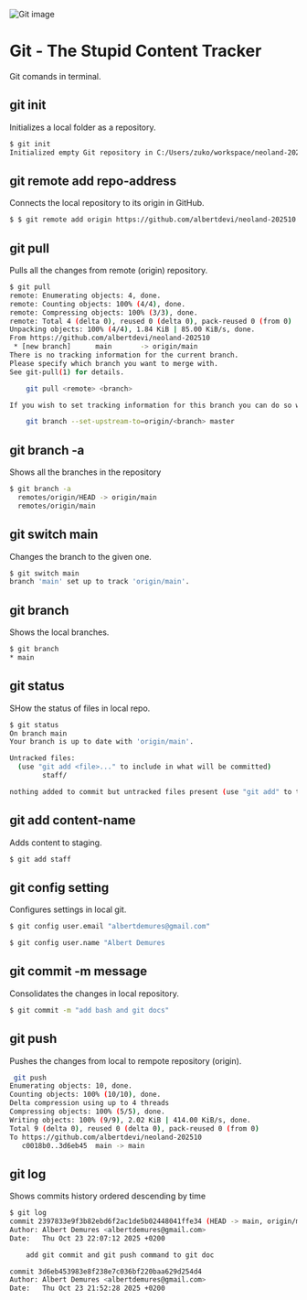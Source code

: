 ![Git image](https://upload.wikimedia.org/wikipedia/commons/thumb/e/e0/Git-logo.svg/1024px-Git-logo.svg.png)

# Git - The Stupid Content Tracker

Git comands in terminal.

## git init

Initializes a local folder as a repository.

```sh
$ git init
Initialized empty Git repository in C:/Users/zuko/workspace/neoland-202510/.git/
```

## git remote add repo-address

Connects the local repository to its origin in GitHub.

```sh
$ $ git remote add origin https://github.com/albertdevi/neoland-202510
```

## git pull

Pulls all the changes from remote (origin) repository.

```sh
$ git pull
remote: Enumerating objects: 4, done.
remote: Counting objects: 100% (4/4), done.
remote: Compressing objects: 100% (3/3), done.
remote: Total 4 (delta 0), reused 0 (delta 0), pack-reused 0 (from 0)
Unpacking objects: 100% (4/4), 1.84 KiB | 85.00 KiB/s, done.
From https://github.com/albertdevi/neoland-202510
 * [new branch]      main       -> origin/main
There is no tracking information for the current branch.
Please specify which branch you want to merge with.
See git-pull(1) for details.

    git pull <remote> <branch>

If you wish to set tracking information for this branch you can do so with:

    git branch --set-upstream-to=origin/<branch> master

```

## git branch -a

Shows all the branches in the repository

```sh
$ git branch -a
  remotes/origin/HEAD -> origin/main
  remotes/origin/main
  ```

## git switch main

Changes the branch to the given one.

```sh
$ git switch main
branch 'main' set up to track 'origin/main'.
```

## git branch

Shows the local branches.
```sh
$ git branch
* main
```

## git status

SHow the status of files in local repo.

```sh
$ git status
On branch main
Your branch is up to date with 'origin/main'.

Untracked files:
  (use "git add <file>..." to include in what will be committed)
        staff/

nothing added to commit but untracked files present (use "git add" to track)
```

## git add content-name

Adds content to staging.

```sh
$ git add staff
```

## git config setting

Configures settings in local git.

```sh
$ git config user.email "albertdemures@gmail.com"

$ git config user.name "Albert Demures
```

## git commit -m message

Consolidates the changes in local repository.

```sh
$ git commit -m "add bash and git docs"
```

## git push

Pushes the changes from local to rempote repository (origin).

```sh
 git push
Enumerating objects: 10, done.
Counting objects: 100% (10/10), done.
Delta compression using up to 4 threads
Compressing objects: 100% (5/5), done.
Writing objects: 100% (9/9), 2.02 KiB | 414.00 KiB/s, done.
Total 9 (delta 0), reused 0 (delta 0), pack-reused 0 (from 0)
To https://github.com/albertdevi/neoland-202510
   c0018b0..3d6eb45  main -> main
```

## git log

Shows commits history ordered descending by time

```sh
$ git log
commit 2397833e9f3b82ebd6f2ac1de5b02448041ffe34 (HEAD -> main, origin/main, origin/HEAD)
Author: Albert Demures <albertdemures@gmail.com>
Date:   Thu Oct 23 22:07:12 2025 +0200

    add git commit and git push command to git doc

commit 3d6eb453983e8f238e7c036bf220baa629d254d4
Author: Albert Demures <albertdemures@gmail.com>
Date:   Thu Oct 23 21:52:28 2025 +0200
```